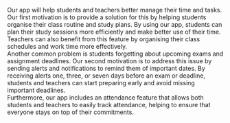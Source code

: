
Our app will help students and teachers better manage their time and tasks.</br>
Our first motivation is to provide a solution for this by helping students organise their class routine and study plans. By using our app, students can plan their study sessions more efficiently and make better use of their time. Teachers can also benefit from this feature by organising their class schedules and work time more effectively.</br>
Another common problem is students forgetting about upcoming exams and assignment deadlines. Our second motivation is to address this issue by sending alerts and notifications to remind them of important dates. By receiving alerts one, three, or seven days before an exam or deadline, students and teachers can start preparing early and avoid missing important deadlines.</br>
Furthermore, our app includes an attendance feature that allows both students and teachers to easily track attendance, helping to ensure that everyone stays on top of their commitments.

